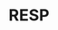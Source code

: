 ---
title: "RESP"
description: "Une description de notre entreprise"
layout: resp
keywords: "service keywords"
slug: "resp"
img: "service3.jpg"
heading: "About RESP"
# SERVICES
service1: "What is an RESP?"
service1_desc: "A registered education savings plan (RESP) is a savings vehicle that allows subscribers such as parents, grandparents, friends and other family members to save for the post-secondary education of a child or other beneficiaries. Today's job market demands higher education and specialized skills. An RESP is a great way to proactively save for your child's education so that when you are ready to start it, you can help them finance it.
<br></br>
Your RESP is registered with the Canada Revenue Agency. Although your contributions are not deductible from taxable income, they continue to accumulate tax free until your child or other beneficiaries need the funds. RESPs offer an additional feature that sets them apart from other registered accounts and other portfolios in the form of government grants."

service2: "<br>How can an RESP help you save?"

service2_desc: "Opening an RESP can help you save for your child's education, but that's not all. Here are some other benefits you get when you open an RESP:
<ul>
<li><strong>Government grants</strong> - You get government grants like the Canada Education Savings Grant (CESG) and provincial grants (depending on where you live) that are not available in a registered retirement savings plan (RESP) or a tax-free savings account (TFSA).</li>
<li><strong>Tax-deferred growth</strong> - You can earn tax-deferred income. This income may be taxable at the hands of your child who, because he is a student, will pay little or no tax.</li>
<li><strong>Peace of mind</strong> - You can rest assured that when your child is ready for post-secondary education, you will be able to help them finance it.</li>
</ul>"

service3: "Getting an education gives you a head start"

service3_desc: "More than ever, the Canadian and global labor markets demand bachelor's degrees and specialized skills at the post-secondary level. <br> </br>
Check the following facts:
<ul>
<li>In 2018, tuition fees increased by 3.3 percent on average across Canada to total $ 6,838 per year. The increase was faster than inflation at 2.24 per cent - and some provinces saw even sharper increases.</li>
<li>According to a 2017 Ipsos survey, more than 75% of Canadian graduates under the age of 40 say they regret having taken on student debt. Statistics Canada data shows that the average university graduate is accumulating $ 26,000 in debt by the end of their studies.</li>
</ul>
At the same time, the cost of education continues to skyrocket. Find out what it will cost in the future to send your kids to college or university when the time is right for them to go to school."

# FAQ
question1: "Question 1: Lorem ipsum dolor sit amet, consectetur adipiscing elit."
answer1: "Lorem ipsum dolor sit amet, consectetur adipiscing elit. Aenean rutrum purus sit amet consectetur consequat. Vestibulum pharetra tellus lacus, et ultrices urna scelerisque ut. Class aptent taciti sociosqu ad litora torquent per conubia nostra, per inceptos himenaeos. Phasellus vestibulum enim vitae erat imperdiet semper. "

question2: "Question 2: Lorem ipsum dolor sit amet, consectetur adipiscing elit."
answer2: "Lorem ipsum dolor sit amet, consectetur adipiscing elit. Aenean rutrum purus sit amet consectetur consequat. Vestibulum pharetra tellus lacus, et ultrices urna scelerisque ut. Class aptent taciti sociosqu ad litora torquent per conubia nostra, per inceptos himenaeos. Phasellus vestibulum enim vitae erat imperdiet semper. "

question3: "Question 3: Lorem ipsum dolor sit amet, consectetur adipiscing elit."
answer3: "Lorem ipsum dolor sit amet, consectetur adipiscing elit. Aenean rutrum purus sit amet consectetur consequat. Vestibulum pharetra tellus lacus, et ultrices urna scelerisque ut. Class aptent taciti sociosqu ad litora torquent per conubia nostra, per inceptos himenaeos. Phasellus vestibulum enim vitae erat imperdiet semper. "
---